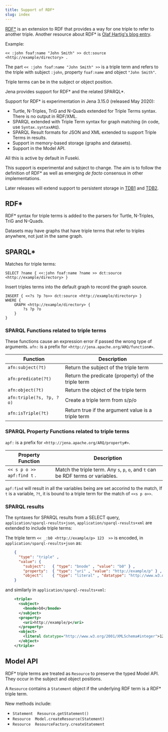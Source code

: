 ```yaml
---
title: Support of RDF*
slug: index
---
```

[RDF\*](https://arxiv.org/abs/1406.3399) is an extension to RDF that provides
a way for one triple to refer to another triple. Another resource about RDF\* is
[Olaf Hartig's blog entry](https://blog.liu.se/olafhartig/2019/01/10/position-statement-rdf-star-and-sparql-star/).

Example:

```turtle
<< :john foaf:name "John Smith" >> dct:source <http://example/directory> .
```

The part `<< :john foaf:name "John Smith" >>` is a triple term and refers to the triple with subject `:john`, property `foaf:name` and object `"John Smith"`.

Triple terms can be in the subject or object position.

Jena provides support for RDF\* and the related SPARQL\*.

Support for RDF* is experimentation in Jena 3.15.0 (released May 2020):

* Turtle, N-Triples, TriG and N-Quads extended for Triple Terms syntax.  There is no output in RDF/XML.
* SPARQL extended with Triple Term syntax for graph matching (in code, use `Syntax.syntaxARQ`).
* SPARQL Result formats for JSON and XML extended to support Triple Terms in results.
* Support in memory-based storage (graphs and datasets).
* Support in the Model API.

All this is active by default in Fuseki.

This support is experimental and subject to change. The aim is to follow the definition of RDF* as well as emerging _de facto_ consensus in other implementations.

Later releases will extend support to persistent storage in [TDB1](/documentation/tdb) and [TDB2](/documentation/tdb2/).

## RDF\*

RDF\* syntax for triple terms is added to the parsers for Turtle, N-Triples, TriG and N-Quads.

Datasets may have graphs that have triple terms that refer to triples anywhere, not just in the same graph.

## SPARQL\*

Matches for triple terms:

```sparql
SELECT ?name { <<:john foaf:name ?name >> dct:source <http://example/directory> }
```

Insert triples terms into the default graph to record the graph source.

```sparql
INSERT { <<?s ?p ?o>> dct:source <http://example/directory> }
WHERE {
    GRAPH <http://example/directory> {
        ?s ?p ?o
    }
}
```

### SPARQL Functions related to triple terms

These functions cause an expression error if passed the wrong type of arguments. `afn:`
is a prefix for `<http://jena.apache.org/ARQ/function#>`.

| Function | Description |
| -------- | ----------- |
| `afn:subject(?t)`        | Return the subject of the triple term              |
| `afn:predicate(?t)`      | Return the predicate (property) of the triple term |
| `afn:object(?t)`         | Return the object of the triple term               |
| `afn:triple(?s, ?p, ?o)` | Create a triple term from s/p/o                    |
| `afn:isTriple(?t)`       | Return true if the argument value is a triple term |

### SPARQL Property Functions related to triple terms

`apf:` is a prefix for `<http://jena.apache.org/ARQ/property#>`.

| Property Function | Description |
| -------- | ----------- |
| `<< s p o >> apf:find t` . | Match the triple term. Any `s`, `p`, `o`, and `t` can be RDF terms or variables.|

`apf:find` will result in all the variables being are set accorind to the match,
If `t` is a variable, `?t`, it is bound to a triple term for the match of `<<s p o>>`.

### SPARQL results

The syntaxes for SPARQL results from a SELECT query, `application/sparql-results+json`,
`application/sparql-results+xml` are extended to include triple terms:

The triple term `<< _:b0 <http://example/p> 123  >>` is encoded, in
`application/sparql-results+json` as:

```json
    {
      "type": "triple" ,
      "value": {
        "subject":   { "type": "bnode" , "value": "b0" } ,
        "property":  { "type": "uri" , "value": "http://example/p" } ,
        "object":    { "type": "literal" , "datatype": "http://www.w3.org/2001/XMLSchema#integer" , "value": "123" }
    }
```

and similarly in `application/sparql-results+xml`:

```xml
    <triple>
      <subject>
        <bnode>b0</bnode>
      </subject>
      <property>
        <uri>http://example/p</uri>
      </property>
      <object>
        <literal datatype="http://www.w3.org/2001/XMLSchema#integer">123</literal>
      </object>
    </triple>
```

## Model API

RDF* triple terms are treated as `Resource` to preserve the typed Model API.
They occur in the subject and object positions.

A `Resource` contains a `Statement` object if the underlying RDF term is a RDF* triple term.

New methods include:

* `Statement  Resource.getStatement()`
* `Resource  Model.createResource(Statement)`
* `Resource  ResourceFactory.createStatement`
